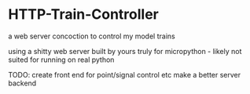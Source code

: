 # HTTP-Train-Controller
a web server concoction to control my model trains

using a shitty web server built by yours truly for micropython - likely not suited for running on real python

TODO:
create front end for point/signal control etc
make a better server backend
